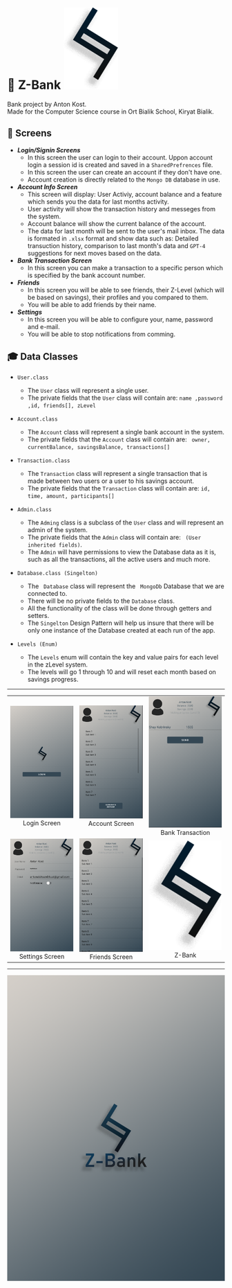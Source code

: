 # 🏦 Z-Bank <img src="/assets/logo.png" alt="Z-Bank Logo" style="height: 189px; width:126;"/>

Bank project by Anton Kost.  
Made for the Computer Science course in Ort Bialik School, Kiryat Bialik.  




## 📄 Screens
- ***Login/Signin Screens***
    - In this screen the user can login to their account. Uppon account login a session id is created and saved in a ```SharedPrefrences``` file.
    - In this screen the user can create an account if they don't have one.
    - Account creation is directly related to the ```Mongo DB``` database in use.
- ***Account Info Screen***
    - This screen will display: User Activiy, account balance and a feature which sends you the data for last months activity.
    - User activity will show the transaction history and messeges from the system.
    - Account balance will show the current balance of the account.
    - The data for last month will be sent to the user's mail inbox. The data is formated in ```.xlsx``` format and show data such as: Detailed transuction history, comparison to last month's data and ```GPT-4``` suggestions for next moves based on the data.
- ***Bank Transaction Screen***
    - In this screen you can make a transaction to a specific person which is specified by the bank account number.
- ***Friends***
    - In this screen you will be able to see friends, their Z-Level (which will be based on savings), their profiles and you compared to them.
    - You will be able to add friends by their name.
- ***Settings***
    - In this screen you will be able to configure your, name, password and e-mail.
    - You will be able to stop notifications from comming.

## 🎓 Data Classes
- ```User.class```
    - The ```User``` class will represent a single user.
    - The private fields that the ```User``` class will contain are: ```name ,password ,id, friends[], zLevel``` 
- ```Account.class```
    - The ```Account``` class will represent a single bank account in the system.
    - The private fields that the ```Account``` class will contain are: ``` owner, currentBalance, savingsBalance, transactions[]```

- ```Transaction.class```
    - The ```Transaction``` class will represent a single transaction that is made between two users or a user to his savings account.
    - The private fields that the ```Transaction``` class will contain are: ``` id, time, amount, participants[]  ```  

- ```Admin.class```
    - The ```Adming``` class is a subclass of the ```User``` class and will represent an admin of the system.
    - The private fields that the ```Admin``` class will contain are: ``` (User inherited fields)```.
    - The ```Admin``` will have permissions to view the Database data as it is, such as all the transactions, all the active users and much more.
- ```Database.class (Singelton)```
    - The ``` Database``` class will represent the ``` MongoDb``` Database that we are connected to.
    - There will be no private fields to the ```Database``` class.
    - All the functionality of the class will be done through getters and setters.
    - The ``` Singelton ``` Design Pattern will help us insure that there will be only one instance of the Database created at each run of the app. 
- ```Levels (Enum)```
    - The ```Levels``` enum will contain the key and value pairs for each level in the zLevel system.
    - The levels will go 1 through 10 and will reset each month based on savings progress.
---

| | | |
|:-------------------------:|:-------------------------:|:-------------------------:|
|<img width="1000" alt="Login Screen" src="/assets//loginScreen.png">  Login Screen |  <img width="1000" alt="Account Screen" src="/assets//AccountPageScreen.png"> Account Screen|<img width="1000" alt="Transaction Screen" src="/assets//BankTransactionScreen.png"> Bank Transaction |
|  <img width="1000" alt="Settings Screen" src="/assets//SettingsScreen.png"> Settings Screen | <img width="1000" alt="Friends Screen" src="/assets//FriendsScreen.png"> Friends Screen |  <img width="1000" alt="Logo" src="/assets//logo.png"> Z-Bank |
---
![](/assets//PosterImageZ-Bank.png "Poster Image")